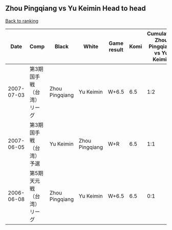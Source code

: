 ## Zhou Pingqiang vs Yu Keimin Head to head

[Back to ranking](../../index.md)




| **Date** | **Comp** | **Black** | **White** | **Game result** | **Komi** | **Cumulative Zhou Pingqiang vs Yu Keimin** | **Zhou Pingqiang streak** | **Yu Keimin streak** | 
| --- | --- | --- | --- | --- | --- | --- | --- | --- |
| 2007-07-03 | 第3期国手戦（台湾）リーグ | Zhou Pingqiang | Yu Keimin | W+6.5 | 6.5 | 1:2 | 0 | 1 | 
| 2007-06-05 | 第3期国手戦（台湾）予選 | Yu Keimin | Zhou Pingqiang | W+R | 6.5 | 1:1 | 1 | 0 | 
| 2006-06-08 | 第5期天元戦（台湾）リーグ | Zhou Pingqiang | Yu Keimin | W+6.5 | 6.5 | 0:1 | 0 | 1 |




